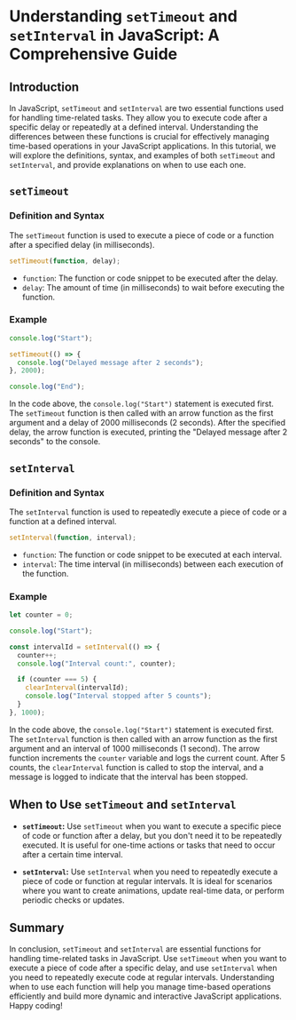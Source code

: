 # Understanding `setTimeout` and `setInterval` in JavaScript: A Comprehensive Guide

## Introduction

In JavaScript, `setTimeout` and `setInterval` are two essential functions used for handling time-related tasks. They allow you to execute code after a specific delay or repeatedly at a defined interval. Understanding the differences between these functions is crucial for effectively managing time-based operations in your JavaScript applications. In this tutorial, we will explore the definitions, syntax, and examples of both `setTimeout` and `setInterval`, and provide explanations on when to use each one.

## `setTimeout`

### Definition and Syntax

The `setTimeout` function is used to execute a piece of code or a function after a specified delay (in milliseconds).

```javascript
setTimeout(function, delay);
```

- `function`: The function or code snippet to be executed after the delay.
- `delay`: The amount of time (in milliseconds) to wait before executing the function.

### Example

```javascript
console.log("Start");

setTimeout(() => {
  console.log("Delayed message after 2 seconds");
}, 2000);

console.log("End");
```

In the code above, the `console.log("Start")` statement is executed first. The `setTimeout` function is then called with an arrow function as the first argument and a delay of 2000 milliseconds (2 seconds). After the specified delay, the arrow function is executed, printing the "Delayed message after 2 seconds" to the console.

## `setInterval`

### Definition and Syntax

The `setInterval` function is used to repeatedly execute a piece of code or a function at a defined interval.

```javascript
setInterval(function, interval);
```

- `function`: The function or code snippet to be executed at each interval.
- `interval`: The time interval (in milliseconds) between each execution of the function.

### Example

```javascript
let counter = 0;

console.log("Start");

const intervalId = setInterval(() => {
  counter++;
  console.log("Interval count:", counter);

  if (counter === 5) {
    clearInterval(intervalId);
    console.log("Interval stopped after 5 counts");
  }
}, 1000);
```

In the code above, the `console.log("Start")` statement is executed first. The `setInterval` function is then called with an arrow function as the first argument and an interval of 1000 milliseconds (1 second). The arrow function increments the `counter` variable and logs the current count. After 5 counts, the `clearInterval` function is called to stop the interval, and a message is logged to indicate that the interval has been stopped.

## When to Use `setTimeout` and `setInterval`

- **`setTimeout`:** Use `setTimeout` when you want to execute a specific piece of code or function after a delay, but you don't need it to be repeatedly executed. It is useful for one-time actions or tasks that need to occur after a certain time interval.

- **`setInterval`:** Use `setInterval` when you need to repeatedly execute a piece of code or function at regular intervals. It is ideal for scenarios where you want to create animations, update real-time data, or perform periodic checks or updates.

## Summary

In conclusion, `setTimeout` and `setInterval` are essential functions for handling time-related tasks in JavaScript. Use `setTimeout` when you want to execute a piece of code after a specific delay, and use `setInterval` when you need to repeatedly execute code at regular intervals. Understanding when to use each function will help you manage time-based operations efficiently and build more dynamic and interactive JavaScript applications. Happy coding!
